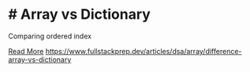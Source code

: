 # # Array vs Dictionary

Comparing ordered index

[Read More](https://www.fullstackprep.dev/articles/dsa/array/difference-array-vs-dictionary) https://www.fullstackprep.dev/articles/dsa/array/difference-array-vs-dictionary